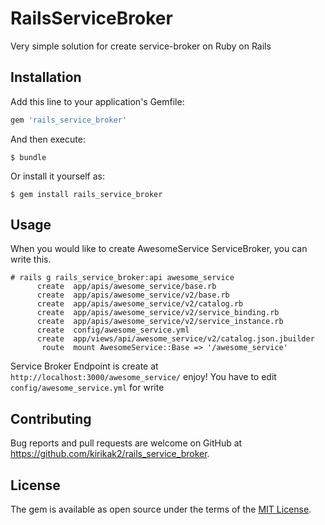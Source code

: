 # RailsServiceBroker

Very simple solution for create service-broker on Ruby on Rails

## Installation

Add this line to your application's Gemfile:

```ruby
gem 'rails_service_broker'
```

And then execute:

    $ bundle

Or install it yourself as:

    $ gem install rails_service_broker

## Usage

When you would like to create AwesomeService ServiceBroker, you can write this.

```
# rails g rails_service_broker:api awesome_service
      create  app/apis/awesome_service/base.rb
      create  app/apis/awesome_service/v2/base.rb
      create  app/apis/awesome_service/v2/catalog.rb
      create  app/apis/awesome_service/v2/service_binding.rb
      create  app/apis/awesome_service/v2/service_instance.rb
      create  config/awesome_service.yml
      create  app/views/api/awesome_service/v2/catalog.json.jbuilder
       route  mount AwesomeService::Base => '/awesome_service'
```

Service Broker Endpoint is create at `http://localhost:3000/awesome_service/` enjoy!
You have to edit `config/awesome_service.yml` for write

## Contributing

Bug reports and pull requests are welcome on GitHub at https://github.com/kirikak2/rails_service_broker.


## License

The gem is available as open source under the terms of the [MIT License](http://opensource.org/licenses/MIT).


